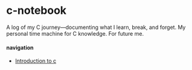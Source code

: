 # c-notebook
A log of my C journey—documenting what I learn, break, and forget. My personal time machine for C knowledge. For future me.
#### navigation
- [Introduction to c](https://github.com/NocesAdrian/c-notebook/blob/main/Introduction.md) 
